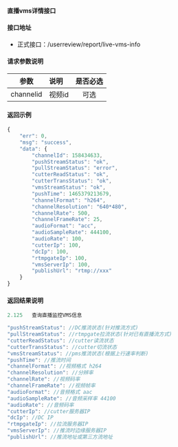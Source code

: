 #### 直播vms详情接口

#### 接口地址
  * 正式接口：/userreview/report/live-vms-info

#### 请求参数说明
|  参数         |说明          |是否必选|
| ------------- |:-------------|:-----:|
| channelid      | 视频id |可选    |
#### 返回示例
```javascript
{
    "err": 0,
    "msg": "success",
    "data": {
        "channelId": 158434633,
        "pushStreamStatus": "ok",
        "pullStreamStatus": "error",
        "cutterReadStatus": "ok",
        "cutterTransStatus": "ok",
        "vmsStreamStatus": "ok",
        "pushTime": 1465379213679,
        "channelFormat": "h264",
        "channelResolution": "640*480",
        "channelRate": 500,
        "channelFrameRate": 25,
        "audioFormat": "acc",
        "audioSampleRate": 444100,
        "audioRate": 100,
        "cutterIp": 100,
        "dcIp": 100,
        "rtmpgateIp": 100,
        "vmsServerIp": 100,
        "publishUrl": "rtmp://xxx"
    }
}
```

#### 返回结果说明
```javascript
2.125	查询直播监控VMS信息

"pushStreamStatus": //DC推流状态(针对推流方式)
"pullStreamStatus": //rtmpgate拉流状态(针对已有直播流方式)
"cutterReadStatus": //cutter读流状态
"cutterTransStatus": //cutter切流状态
"vmsStreamStatus": //pms推流状态(根据上行速率判断)
"pushTime": //推流时间
"channelFormat": //视频格式 h264
"channelResolution": //分辨率
"channelRate": //视频码率
"channelFrameRate": //视频帧率
"audioFormat": //音频格式 aac
"audioSampleRate": //音频采样率 44100
"audioRate": //音频码率
"cutterIp": //cutter服务器IP
"dcIp": //DC IP
"rtmpgateIp": //拉流服务器IP
"vmsServerIp": //推流时边缘服务器IP
"publishUrl": //推流地址或第三方流地址
```
